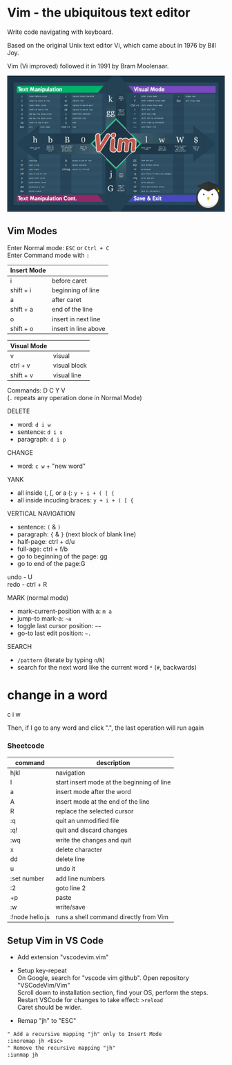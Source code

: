 # Vim - the ubiquitous text editor
Write code navigating with keyboard.

Based on the original Unix text editor Vi, which came about in 1976 by Bill Joy.

Vim (Vi improved) followed it in 1991 by Bram Moolenaar.

<div align="center">
  <img src="./images/vim_sheetcode.png" style='background-color: rgb(250, 250, 250)'>
</div>

## Vim Modes
Enter Normal mode: `ESC` or `Ctrl + C`  
Enter Command mode with `:`

|Insert Mode||
|---|---|
|i|before caret|
|shift + i| beginning of line|
|a|after caret|
|shift + a| end of the line |
|o|insert in next line|
|shift + o | insert in line above|

|Visual Mode||
|---|---|
|v|visual|
|ctrl + v| visual block|
|shift + v|visual line|

Commands: D C Y V  
(`.` repeats any operation done in Normal Mode)

DELETE
- word: `d i w`
- sentence: `d i s`
- paragraph: `d i p`

CHANGE
- word: `c w` + "new word"

YANK
- all inside (, [, or a {: `y + i + ( [ {`
- all inside incuding braces: `y + i + ( [ {`


VERTICAL NAVIGATION
- sentence: `(` & `)`
- paragraph: `{` & `}`  (next block of blank line)
- half-page: ctrl + d/u
- full-age: ctrl + f/b
- go to beginning of the page: gg
- go to end of the page:G

undo - U  
redo - ctrl + R

MARK (normal mode)
- mark-current-position with a: `m a`
- jump-to mark-a: `~a`
- toggle last cursor position: `~~`
- go-to last edit position: `~.`

SEARCH
- `/pattern` (iterate by typing `n`/`N`)
- search for the next word like the current word `*` (`#`, backwards)


# change in a word
c i w

Then, if I go to any word and click ".", the last operation will run again


### Sheetcode
|command | description|
|---|---|
|hjkl| navigation |
|I| start insert mode at the beginning of line|
|a| insert mode after the word|
|A| insert mode at the end of the line|
|R| replace the selected cursor|
|:q | quit an unmodified file|
|:q! | quit and discard changes|
|:wq | write the changes and quit|
|x | delete character|
|dd | delete line|
|u | undo it|
|:set number | add line numbers|
|:2 | goto line 2|
|+p | paste|
|:w | write/save|
|:!node hello.js | runs a shell command directly from Vim|

## Setup Vim in VS Code
- Add extension "vscodevim.vim"  
- Setup key-repeat  
On Google, search for "vscode vim github". Open repository "VSCodeVim/Vim"  
Scroll down to installation section, find your OS, perform the steps.  
Restart VSCode for changes to take effect: `>reload`  
Caret should be wider.  

- Remap "jh" to "ESC"  
```vim
" Add a recursive mapping "jh" only to Insert Mode
:inoremap jh <Esc>
" Remove the recursive mapping "jh"
:iunmap jh      
```